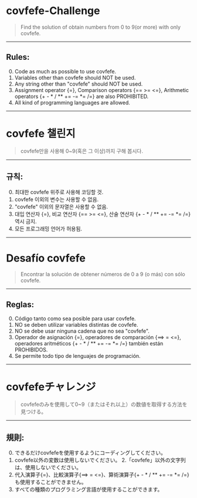 # covfefe-Challenge
 > Find the solution of obtain numbers from 0 to 9(or more) with only covfefe.
---

Rules:
----------
 0. Code as much as possible to use covfefe.
 1. Variables other than covfefe should NOT be used.
 2. Any string other than "covfefe" should NOT be used.
 3. Assignment operator {=}, Comparison operators {== >= <=}, Arithmetic operators {+ - * / \** += -= *= /=} are also PROHIBITED.
 4. All kind of programming languages are allowed.


----------
# covfefe 챌린지
 > covfefe만을 사용해 0~9(혹은 그 이상)까지 구해 봅시다.
---

규칙:
----------
 0. 최대한 covfefe 위주로 사용해 코딩할 것.
 1. covfefe 이외의 변수는 사용할 수 없음.
 2. "covfefe" 이외의 문자열은 사용할 수 없음.
 3. 대입 연산자 {=}, 비교 연산자 {== >= <=}, 산술 연산자 {+ - * / \** += -= *= /=} 역시 금지.
 4. 모든 프로그래밍 언어가 허용됨.


----------
# Desafío covfefe

 > Encontrar la solución de obtener números de 0 a 9 (o más) con sólo covfefe.
---

Reglas:
----------
 0. Código tanto como sea posible para usar covfefe.
 1. NO se deben utilizar variables distintas de covfefe.
 2. NO se debe usar ninguna cadena que no sea "covfefe".
 3. Operador de asignación {=}, operadores de comparación {==> = <=}, operadores aritméticos {+ - * / \** += -= *= /=} también están PROHIBIDOS.
 4. Se permite todo tipo de lenguajes de programación.
 

----------
# covfefeチャレンジ

 > covfefeのみを使用して0~9（またはそれ以上）の数値を取得する方法を見つける。
---

規則:
----------
 0. できるだけcovfefeを使用するようにコーディングしてください。
 1. covfefe以外の変数は使用しないでください。
 2.「covfefe」以外の文字列は、使用しないでください。
 3. 代入演算子{=}、比較演算子{==> = <=}、算術演算子{+ - * / \** += -= *= /=}も使用することができません。
 4. すべての種類のプログラミング言語が使用することができます。

